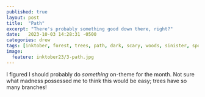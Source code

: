 ```yaml
---
published: true
layout: post
title:  "Path"
excerpt: "There's probably something good down there, right?"
date:   2023-10-03 14:28:31 -0500
categories: drew
tags: [inktober, forest, trees, path, dark, scary, woods, sinister, spooky]
image:
  feature: inktober23/3-path.jpg
---
```


I figured I should probably do *something* on-theme for the month. Not sure what madness possessed me to think this would be easy; trees have so many branches!